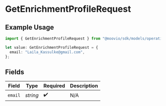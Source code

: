 # GetEnrichmentProfileRequest

## Example Usage

```typescript
import { GetEnrichmentProfileRequest } from "@moovio/sdk/models/operations";

let value: GetEnrichmentProfileRequest = {
  email: "Laila_Kassulke@gmail.com",
};
```

## Fields

| Field              | Type               | Required           | Description        |
| ------------------ | ------------------ | ------------------ | ------------------ |
| `email`            | *string*           | :heavy_check_mark: | N/A                |